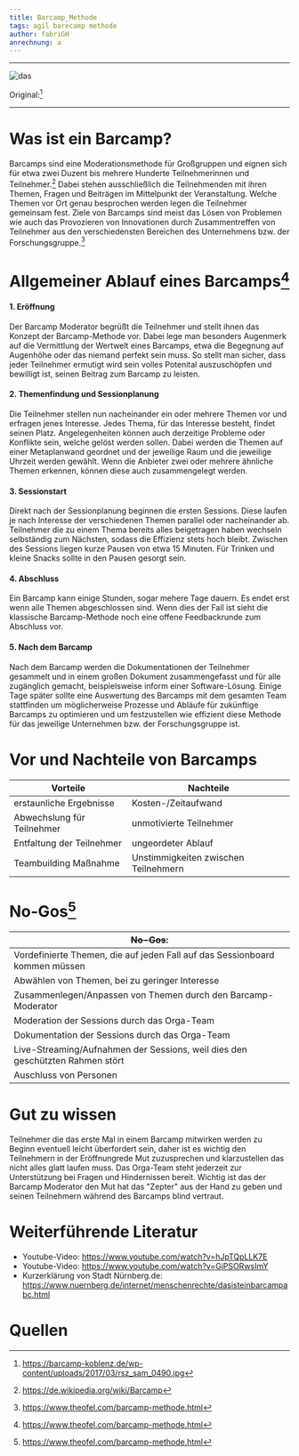 ```yaml
---
title: Barcamp_Methode
tags: agil barecamp methode 
author: fabriGH
anrechnung: a
---
```


---

![das](https://user-images.githubusercontent.com/92790072/141985691-412d3819-490b-4efc-9eef-7f488a7cc444.jpg)

Original:[^1]

---

# Was ist ein Barcamp?

Barcamps sind eine Moderationsmethode für Großgruppen und eignen sich für etwa zwei Duzent bis mehrere Hunderte Teilnehmerinnen und Teilnehmer.[^2] Dabei stehen ausschließlich die Teilnehmenden mit ihren Themen, Fragen und Beiträgen im Mittelpunkt der Veranstaltung. Welche Themen vor Ort genau besprochen werden legen die Teilnehmer gemeinsam fest. Ziele von Barcamps sind meist das Lösen von Problemen wie auch das Provozieren von Innovationen durch Zusammentreffen von Teilnehmer aus den verschiedensten Bereichen des Unternehmens bzw. der Forschungsgruppe.[^3]


# Allgemeiner Ablauf eines Barcamps[^3]

#### 1. Eröffnung 
Der Barcamp Moderator begrüßt die Teilnehmer und stellt ihnen das Konzept der Barcamp-Methode vor. Dabei lege man besonders Augenmerk auf die Vermittlung der Wertwelt eines Barcamps, etwa die Begegnung auf Augenhöhe oder das niemand perfekt sein muss. So stellt man sicher, dass jeder Teilnehmer ermutigt wird sein volles Potenital auszuschöpfen und bewilligt ist, seinen Beitrag zum Barcamp zu leisten.

#### 2. Themenfindung und Sessionplanung
Die Teilnehmer stellen nun nacheinander ein oder mehrere Themen vor und erfragen jenes Interesse. Jedes Thema, für das Interesse besteht, findet seinen Platz. Angelegenheiten können auch derzeitige Probleme oder Konflikte sein, welche gelöst werden sollen. Dabei werden die Themen auf einer Metaplanwand geordnet und der jeweilige Raum und die jeweilige Uhrzeit werden gewählt. Wenn die Anbieter zwei oder mehrere ähnliche Themen erkennen, können diese auch zusammengelegt werden.

#### 3. Sessionstart
Direkt nach der Sessionplanung beginnen die ersten Sessions. Diese laufen je nach Interesse der verschiedenen Themen parallel oder nacheinander ab. Teilnehmer die zu einem Thema bereits alles beigetragen haben wechseln selbständig zum Nächsten, sodass die Effizienz stets hoch bleibt. Zwischen des Sessions liegen kurze Pausen von etwa 15 Minuten. Für Trinken und kleine Snacks sollte in den Pausen gesorgt sein.

#### 4. Abschluss
Ein Barcamp kann einige Stunden, sogar mehere Tage dauern. Es endet erst wenn alle Themen abgeschlossen sind. Wenn dies der Fall ist sieht die klassische Barcamp-Methode noch eine offene Feedbackrunde zum Abschluss vor.

#### 5. Nach dem Barcamp
Nach dem Barcamp werden die Dokumentationen der Teilnehmer gesammelt und in einem großen Dokument zusammengefasst und für alle zugänglich gemacht, beispielsweise inform einer Software-Lösung. Einige Tage später sollte eine Auswertung des Barcamps mit dem gesamten Team stattfinden um möglicherweise Prozesse und Abläufe für zukünftige Barcamps zu optimieren und um festzustellen wie effizient diese Methode für das jeweilige Unternehmen bzw. der Forschungsgruppe ist.

# Vor und Nachteile von Barcamps

|Vorteile | Nachteile |
|---|---|
|erstaunliche Ergebnisse|Kosten-/Zeitaufwand|
|Abwechslung für Teilnehmer |unmotivierte Teilnehmer|
|Entfaltung der Teilnehmer|ungeordeter Ablauf|
|Teambuilding Maßnahme|Unstimmigkeiten zwischen Teilnehmern|

# No-Gos[^3]
| ~~No-Gos~~:  | 
| ------------- | 
| Vordefinierte Themen, die auf jeden Fall auf das Sessionboard kommen müssen  |
| Abwählen von Themen, bei zu geringer Interesse  | 
| Zusammenlegen/Anpassen von Themen durch den Barcamp-Moderator |
| Moderation der Sessions durch das Orga-Team |
| Dokumentation der Sessions durch das Orga-Team |
| Live-Streaming/Aufnahmen der Sessions, weil dies den geschützten Rahmen stört |
| Auschluss von Personen |

# Gut zu wissen
Teilnehmer die das erste Mal in einem Barcamp mitwirken werden zu Beginn eventuell leicht überfordert sein, daher ist es wichtig den Teilnehmern in der Eröffnungrede Mut zuzusprechen und klarzustellen das nicht alles glatt laufen muss. Das Orga-Team steht jederzeit zur Unterstützung bei Fragen und Hindernissen bereit. Wichtig ist das der Barcamp Moderator den Mut hat das "Zepter" aus der Hand zu geben und seinen Teilnehmern während des Barcamps blind vertraut.

# Weiterführende Literatur

* Youtube-Video: https://www.youtube.com/watch?v=hJpTQpLLK7E
* Youtube-Video: https://www.youtube.com/watch?v=GiPSORwsImY
* Kurzerklärung von Stadt Nürnberg.de: https://www.nuernberg.de/internet/menschenrechte/dasisteinbarcampabc.html

# Quellen

[^1]: https://barcamp-koblenz.de/wp-content/uploads/2017/03/rsz_sam_0490.jpg
[^2]: https://de.wikipedia.org/wiki/Barcamp
[^3]: https://www.theofel.com/barcamp-methode.html


